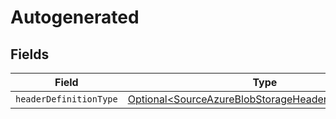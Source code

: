 # Autogenerated


## Fields

| Field                                                                                                                      | Type                                                                                                                       | Required                                                                                                                   | Description                                                                                                                |
| -------------------------------------------------------------------------------------------------------------------------- | -------------------------------------------------------------------------------------------------------------------------- | -------------------------------------------------------------------------------------------------------------------------- | -------------------------------------------------------------------------------------------------------------------------- |
| `headerDefinitionType`                                                                                                     | [Optional\<SourceAzureBlobStorageHeaderDefinitionType>](../../models/shared/SourceAzureBlobStorageHeaderDefinitionType.md) | :heavy_minus_sign:                                                                                                         | N/A                                                                                                                        |
